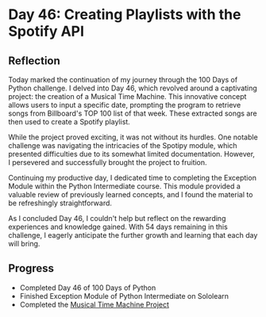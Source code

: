 # Day 46: Creating Playlists with the Spotify API

## Reflection

Today marked the continuation of my journey through the 100 Days of Python challenge. I delved into Day 46, which revolved around a captivating project: the creation of a Musical Time Machine. This innovative concept allows users to input a specific date, prompting the program to retrieve songs from Billboard's TOP 100 list of that week. These extracted songs are then used to create a Spotify playlist.

While the project proved exciting, it was not without its hurdles. One notable challenge was navigating the intricacies of the Spotipy module, which presented difficulties due to its somewhat limited documentation. However, I persevered and successfully brought the project to fruition.

Continuing my productive day, I dedicated time to completing the Exception Module within the Python Intermediate course. This module provided a valuable review of previously learned concepts, and I found the material to be refreshingly straightforward.

As I concluded Day 46, I couldn't help but reflect on the rewarding experiences and knowledge gained. With 54 days remaining in this challenge, I eagerly anticipate the further growth and learning that each day will bring.

## Progress

- Completed Day 46 of 100 Days of Python
- Finished Exception Module of Python Intermediate on Sololearn
- Completed the [Musical Time Machine Project](https://github.com/johnivanpuayap/MusicalTimeMachine)
